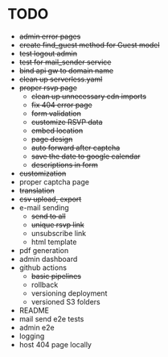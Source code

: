 # TODO

* ~~admin error pages~~
* ~~create  find_guest method for Guest model~~
* ~~test logout admin~~
* ~~test for mail_sender service~~
* ~~bind api gw to domain name~~
* ~~clean up serverless.yaml~~
* ~~proper rsvp page~~
    * ~~clean up unnecessary cdn imports~~
    * ~~fix 404 error page~~
    * ~~form validation~~
    * ~~customize RSVP data~~
    * ~~embed location~~
    * ~~page design~~
    * ~~auto forward after captcha~~
    * ~~save the date to google calendar~~
    * ~~descriptions in form~~
* ~~customization~~
* proper captcha page
* ~~translation~~
* ~~csv upload, export~~
* e-mail sending
  * ~~send to all~~
  * ~~unique rsvp link~~
  * unsubscribe link
  * html template
* pdf generation
* admin dashboard
* github actions
  * ~~basic pipelines~~
  * rollback
  * versioning deployment
  * versioned S3 folders
* README
* mail send e2e tests
* admin e2e
* logging
* host 404 page locally

